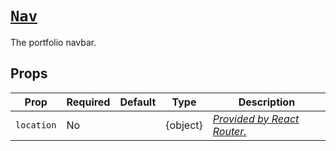 # [`Nav`](/src/body/main/Nav.js)

The portfolio navbar.

## Props

| Prop | Required | Default | Type | Description |
|------|----------|---------|------|-------------|
| `location` | No | | {object} | [_Provided by React Router._](https://github.com/ReactTraining/react-router/blob/master/packages/react-router/docs/api/location.md)  |